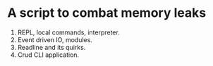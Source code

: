 # A script to combat memory leaks

1. REPL, local commands, interpreter.
2. Event driven IO, modules.
3. Readline and its quirks.
4. Crud CLI application.
